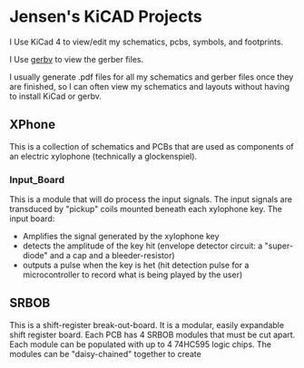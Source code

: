 # Jensen's KiCAD Projects
I Use KiCad 4 to view/edit my schematics, pcbs, symbols, and footprints.

I Use [gerbv](http://gerbv.geda-project.org/) to view the gerber files.

I usually generate .pdf files for all my schematics and gerber files once they are finished, so I can often view my schematics and layouts without having to install KiCad or gerbv.

## XPhone
This is a collection of schematics and PCBs that are used as components of an electric xylophone (technically a glockenspiel).

### Input_Board
This is a module that will do process the input signals. The input signals are transduced by "pickup" coils mounted beneath each xylophone key. The input board:
- Amplifies the signal generated by the xylophone key
- detects the amplitude of the key hit (envelope detector circuit: a "super-diode" and a cap and a bleeder-resistor)
- outputs a pulse when the key is het (hit detection pulse for a microcontroller to record what is being played by the user)

## SRBOB
This is a shift-register break-out-board. It is a modular, easily expandable shift register board. Each PCB has 4 SRBOB modules that must be cut apart. Each module can be populated with up to 4 74HC595 logic chips. The modules can be "daisy-chained" together to create 
